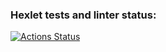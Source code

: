 ### Hexlet tests and linter status:
[![Actions Status](https://github.com/KonstantinTarasov/docker-project-74/actions/workflows/hexlet-check.yml/badge.svg)](https://github.com/KonstantinTarasov/docker-project-74/actions)